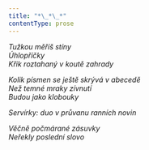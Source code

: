 ```yaml
---
title: "*\_*\_*"
contentType: prose
---
```


<section>

_Tužkou měříš stíny  
Úhlopříčky  
Křik roztahaný v koutě zahrady_

</section>

<section>

_Kolik písmen se ještě skrývá v abecedě  
Než temné mraky zívnutí  
Budou jako klobouky_

</section>

<section>

_Servírky: duo v průvanu ranních novin_

</section>

<section>

_Věčně počmárané zásuvky  
Neřekly poslední slovo_

</section>

